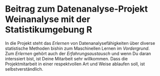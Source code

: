 # Beitrag zum Datenanalyse-Projekt Weinanalyse mit der Statistikumgebung R

In die Projekt steht das *Erlernen* von Datenanalysefähigkeiten über diverse statistische Methoden bishin zum Maschinellen Lernen im *Vordergrund*.
Zum *Erlernen* gehört auch der *Erfahrungsaustausch* und wenn Du daran interssiert bist, ist Deine Mitarbeit sehr willkommen.
Dass die Projektmitarbeit in einer respektvollen Art und Weise ablaufen soll, ist selbstverständlich.

